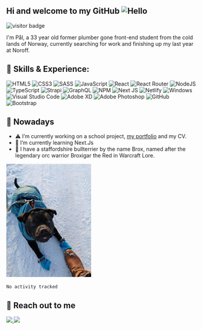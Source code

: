 ## Hi and welcome to my GitHub <img src="https://user-images.githubusercontent.com/1303154/88677602-1635ba80-d120-11ea-84d8-d263ba5fc3c0.gif" width="28px" alt="Hello">


![visitor badge](https://visitor-badge.glitch.me/badge?page_id=Jokhum.visitor-badge&left_text=Visitors%20At%20My%20Page)

I'm Pål, a 33 year old former plumber gone front-end student from the cold lands of Norway, currently searching for work and finishing up my last year at Noroff.


## :scroll: Skills & Experience: 


![HTML5](https://img.shields.io/badge/html5-%23E34F26.svg?style=for-the-badge&logo=html5&logoColor=white)
![CSS3](https://img.shields.io/badge/css3-%231572B6.svg?style=for-the-badge&logo=css3&logoColor=white)
![SASS](https://img.shields.io/badge/SASS-hotpink.svg?style=for-the-badge&logo=SASS&logoColor=white)
![JavaScript](https://img.shields.io/badge/javascript-%23323330.svg?style=for-the-badge&logo=javascript&logoColor=%23F7DF1E)
![React](https://img.shields.io/badge/react-%2320232a.svg?style=for-the-badge&logo=react&logoColor=%2361DAFB)
![React Router](https://img.shields.io/badge/React_Router-CA4245?style=for-the-badge&logo=react-router&logoColor=white)
![NodeJS](https://img.shields.io/badge/node.js-6DA55F?style=for-the-badge&logo=node.js&logoColor=white)
![TypeScript](https://img.shields.io/badge/typescript-%23007ACC.svg?style=for-the-badge&logo=typescript&logoColor=white)
![Strapi](https://img.shields.io/badge/strapi-%232E7EEA.svg?style=for-the-badge&logo=strapi&logoColor=white)
![GraphQL](https://img.shields.io/badge/-GraphQL-E10098?style=for-the-badge&logo=graphql&logoColor=white)
![NPM](https://img.shields.io/badge/NPM-%23000000.svg?style=for-the-badge&logo=npm&logoColor=white)
![Next JS](https://img.shields.io/badge/Next-black?style=for-the-badge&logo=next.js&logoColor=white)
![Netlify](https://img.shields.io/badge/netlify-%23000000.svg?style=for-the-badge&logo=netlify&logoColor=#00C7B7)
![Windows](https://img.shields.io/badge/Windows-0078D6?style=for-the-badge&logo=windows&logoColor=white)
![Visual Studio Code](https://img.shields.io/badge/Visual%20Studio%20Code-0078d7.svg?style=for-the-badge&logo=visual-studio-code&logoColor=white)
![Adobe XD](https://img.shields.io/badge/Adobe%20XD-470137?style=for-the-badge&logo=Adobe%20XD&logoColor=#FF61F6)
![Adobe Photoshop](https://img.shields.io/badge/adobe%20photoshop-%2331A8FF.svg?style=for-the-badge&logo=adobe%20photoshop&logoColor=white)
![GitHub](https://img.shields.io/badge/github-%23121011.svg?style=for-the-badge&logo=github&logoColor=white)
![Bootstrap](https://img.shields.io/badge/bootstrap-%23563D7C.svg?style=for-the-badge&logo=bootstrap&logoColor=white)


## :calendar: Nowadays


- :warning: I’m currently working on a school project, [my portfolio](https://pwerven.dev) and my CV.
- :brain: I’m currently learning Next.Js 
- :dog: I have a staffordshire bullterrier by the name Brox, named after the legendary orc warrior Broxigar the Red in Warcraft Lore.
<img src="https://raw.githubusercontent.com/Jokhum/Jokhum/main/broximg.jpg" height="300px" />

<!--START_SECTION:waka-->

```text
No activity tracked
```

<!--END_SECTION:waka-->


## :calling: Reach out to me


<a href="https://www.linkedin.com/in/pwerven/" target="_blank">
  <img src=https://img.shields.io/badge/linkedin-%230077B5.svg?style=for-the-badge&logo=linkedin&logoColor=white />
</a>
<a href="mailto:p_werven@gmail.com" target="_blank">
  <img src=https://img.shields.io/badge/Gmail-D14836?style=for-the-badge&logo=gmail&logoColor=white />
</a>
